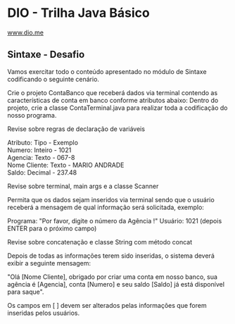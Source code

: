 # DIO - Trilha Java Básico

www.dio.me<br/>

## Sintaxe - Desafio

Vamos exercitar todo o conteúdo apresentado no módulo de Sintaxe codificando o seguinte cenário.

  Crie o projeto ContaBanco que receberá dados via terminal contendo as características de conta em banco conforme atributos abaixo:
  Dentro do projeto, crie a classe ContaTerminal.java para realizar toda a codificação do nosso programa.

Revise sobre regras de declaração de variáveis<br/>

Atributo: 	Tipo -	Exemplo<br/>
Numero: 	Inteiro -	1021<br/>
Agencia: 	Texto -	067-8<br/>
Nome Cliente: 	Texto -	MARIO ANDRADE<br/>
Saldo: 	Decimal -	237.48<br/>

Revise sobre terminal, main args e a classe Scanner

  Permita que os dados sejam inseridos via terminal sendo que o usuário receberá a mensagem de qual informação será solicitada, exemplo:

  Programa: "Por favor, digite o número da Agência !"    Usuário: 1021 (depois ENTER para o próximo campo)

Revise sobre concatenação e classe String com método concat

  Depois de todas as informações terem sido inseridas, o sistema deverá exibir a seguinte mensagem:

"Olá [Nome Cliente], obrigado por criar uma conta em nosso banco, sua agência é [Agencia], conta [Numero] e seu saldo [Saldo] já está disponível para saque".

Os campos em [ ] devem ser alterados pelas informações que forem inseridas pelos usuários.
